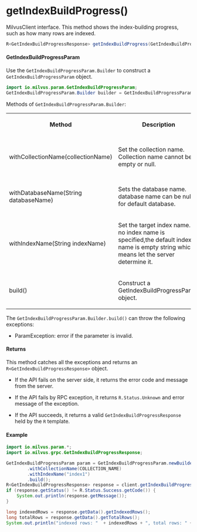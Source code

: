 # getIndexBuildProgress()

MilvusClient interface. This method shows the index-building progress, such as how many rows are indexed.

```java
R<GetIndexBuildProgressResponse> getIndexBuildProgress(GetIndexBuildProgressParam requestParam);
```

#### GetIndexBuildProgressParam

Use the `GetIndexBuildProgressParam.Builder` to construct a `GetIndexBuildProgressParam` object.

```java
import io.milvus.param.GetIndexBuildProgressParam;
GetIndexBuildProgressParam.Builder builder = GetIndexBuildProgressParam.newBuilder();
```

Methods of `GetIndexBuildProgressParam.Builder`:

<table>
    <tr>
        <th><p>Method</p></th>
        <th><p>Description</p></th>
        <th><p>Parameters</p></th>
    </tr>
    <tr>
        <td><p>withCollectionName(collectionName)</p></td>
        <td><p>Set the collection name. Collection name cannot be empty or null.</p></td>
        <td><p>collectionName: The target collection name.</p></td>
    </tr>
    <tr>
        <td><p>withDatabaseName(String databaseName)</p></td>
        <td><p>Sets the database name. database name can be null for default database.</p></td>
        <td><p>databaseName: The database name.</p></td>
    </tr>
    <tr>
        <td><p>withIndexName(String indexName)</p></td>
        <td><p>Set the target index name. If no index name is specified,the default index name is empty string which means let the server determine it.</p></td>
        <td><p>indexName: The name of the index.</p></td>
    </tr>
    <tr>
        <td><p>build()</p></td>
        <td><p>Construct a GetIndexBuildProgressParam object.</p></td>
        <td><p>N/A</p></td>
    </tr>
</table>

The `GetIndexBuildProgressParam.Builder.build()` can throw the following exceptions:

- ParamException: error if the parameter is invalid.

#### Returns

This method catches all the exceptions and returns an `R<GetIndexBuildProgressResponse>` object.

- If the API fails on the server side, it returns the error code and message from the server.

- If the API fails by RPC exception, it returns `R.Status.Unknown` and error message of the exception.

- If the API succeeds, it returns a valid `GetIndexBuildProgressResponse` held by the `R` template.

#### Example

```java
import io.milvus.param.*;
import io.milvus.grpc.GetIndexBuildProgressResponse;

GetIndexBuildProgressParam param = GetIndexBuildProgressParam.newBuilder()
        .withCollectionName(COLLECTION_NAME)
        .withIndexName("index1")
        .build();
R<GetIndexBuildProgressResponse> response = client.getIndexBuildProgress(param);
if (response.getStatus() != R.Status.Success.getCode()) {
    System.out.println(response.getMessage());
}

long indexedRows = response.getData().getIndexedRows();
long totalRows = response.getData().getTotalRows();
System.out.println("indexed rows: "  + indexedRows + ", total rows: " + totalRows);
```
